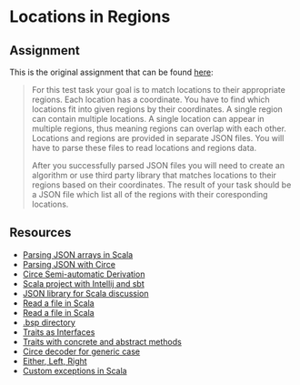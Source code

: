 # Locations in Regions
## Assignment
This is the original assignment that can be found [here](https://github.com/traveltime-dev/internship-task):
>For this test task your goal is to match locations to their appropriate regions. Each location has a coordinate. You have to find which locations fit into given regions by their coordinates. A single region can contain multiple locations. A single location can appear in multiple regions, thus meaning regions can overlap with each other. Locations and regions are provided in separate JSON files. You will have to parse these files to read locations and regions data.
>
>After you successfully parsed JSON files you will need to create an algorithm or use third party library that matches locations to their regions based on their coordinates. The result of your task should be a JSON file which list all of the regions with their coresponding locations.
## Resources
- [Parsing JSON arrays in Scala](https://medium.com/@djoepramono/how-to-parse-json-in-scala-c024cb44f66b)
- [Parsing JSON with Circe](https://www.baeldung.com/scala/circe-json)
- [Circe Semi-automatic Derivation](https://circe.github.io/circe/codecs/semiauto-derivation.html)
- [Scala project with Intellij and sbt](https://docs.scala-lang.org/getting-started/intellij-track/building-a-scala-project-with-intellij-and-sbt.html)
- [JSON library for Scala discussion](https://stackoverflow.com/questions/8054018/what-json-library-to-use-in-scala)
- [Read a file in Scala](https://www.baeldung.com/scala/read-file-from-resources)
- [Read a file in Scala](https://stackoverflow.com/questions/1284423/read-entire-file-in-scala)
- [.bsp directory](https://users.scala-lang.org/t/solved-should-i-add-bsp-directory-in-gitignore/6921)
- [Traits as Interfaces](https://docs.scala-lang.org/overviews/scala-book/traits-interfaces.html)
- [Traits with concrete and abstract methods](https://docs.scala-lang.org/overviews/scala-book/traits-abstract-mixins.html)
- [Circe decoder for generic case](https://stackoverflow.com/a/54401034)
- [Either, Left, Right](https://alvinalexander.com/scala/scala-either-left-right-example-option-some-none-null/)
- [Custom exceptions in Scala](https://stackoverflow.com/questions/38243530/custom-exception-in-scala)